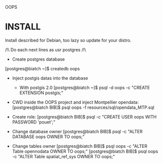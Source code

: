 OOPS

# INSTALL

Install described for Debian, too lazy so update for your distro.

/!\ Do each next lines as usr postgres /!\

- Create postgres database

[postgres@biatch ~]$ createdb oops

- Inject postgis datas into the database

  * With postgis 2.0
	[postgres@biatch ~]$ psql -d oops -c "CREATE EXTENSION postgis;"

- CWD inside the OOPS project and inject Montpellier opendata:
	[postgres@biatch BIB]$ psql oops -f resources/sql/opendata_MTP.sql

- Create role:
[postgres@biatch BIB]$  psql -c "CREATE USER oops WITH PASSWORD 'pouet';"

- Change database owner
[postgres@biatch BIB]$  psql -c "ALTER DATABASE oops OWNER TO oops;"

- Change tables owner
[postgres@biatch BIB]$  psql  oops -c "ALTER Table opennodata OWNER TO oops;"
[postgres@biatch BIB]$  psql  oops -c "ALTER Table spatial_ref_sys OWNER TO oops;"
